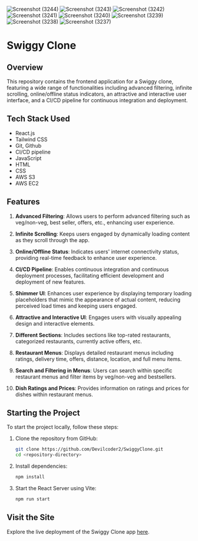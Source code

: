 ![Screenshot (3244)](https://github.com/Devilcoder2/SwiggyClone/assets/113927776/0845d775-6e0c-47ac-980a-8c235e97a7f2)
![Screenshot (3243)](https://github.com/Devilcoder2/SwiggyClone/assets/113927776/4fcb21db-ac83-45b6-95ea-79ec873639a0)
![Screenshot (3242)](https://github.com/Devilcoder2/SwiggyClone/assets/113927776/6ce94cd1-70ac-40dc-be03-fa97a1161a52)
![Screenshot (3241)](https://github.com/Devilcoder2/SwiggyClone/assets/113927776/d014ab9a-0b28-4680-9f95-8ccf8a610f2d)
![Screenshot (3240)](https://github.com/Devilcoder2/SwiggyClone/assets/113927776/dc2e233f-a8a6-4e15-a67f-9824374fa95d)
![Screenshot (3239)](https://github.com/Devilcoder2/SwiggyClone/assets/113927776/077b97da-e247-4950-9887-123f03dd9a42)
![Screenshot (3238)](https://github.com/Devilcoder2/SwiggyClone/assets/113927776/b46619e7-c69b-448c-8e7a-461316993fd5)
![Screenshot (3237)](https://github.com/Devilcoder2/SwiggyClone/assets/113927776/3aa9a2b9-fdd1-4af1-8cc5-2d4ba6aae251)

# Swiggy Clone

## Overview
This repository contains the frontend application for a Swiggy clone, featuring a wide range of functionalities including advanced filtering, infinite scrolling, online/offline status indicators, an attractive and interactive user interface, and a CI/CD pipeline for continuous integration and deployment.

## Tech Stack Used
- React.js
- Tailwind CSS
- Git, Github
- CI/CD pipeline
- JavaScript
- HTML
- CSS
- AWS S3
- AWS EC2

## Features
1. **Advanced Filtering**: Allows users to perform advanced filtering such as veg/non-veg, best seller, offers, etc., enhancing user experience.
   
2. **Infinite Scrolling**: Keeps users engaged by dynamically loading content as they scroll through the app.
   
3. **Online/Offline Status**: Indicates users' internet connectivity status, providing real-time feedback to enhance user experience.
   
4. **CI/CD Pipeline**: Enables continuous integration and continuous deployment processes, facilitating efficient development and deployment of new features.

5.  **Shimmer UI**: Enhances user experience by displaying temporary loading placeholders that mimic the appearance of actual content, reducing perceived load times and keeping users engaged.
   
6. **Attractive and Interactive UI**: Engages users with visually appealing design and interactive elements.
   
7. **Different Sections**: Includes sections like top-rated restaurants, categorized restaurants, currently active offers, etc.
   
8. **Restaurant Menus**: Displays detailed restaurant menus including ratings, delivery time, offers, distance, location, and full menu items.
   
9. **Search and Filtering in Menus**: Users can search within specific restaurant menus and filter items by veg/non-veg and bestsellers.
   
10. **Dish Ratings and Prices**: Provides information on ratings and prices for dishes within restaurant menus.

## Starting the Project
To start the project locally, follow these steps:

1. Clone the repository from GitHub:
   ```bash
   git clone https://github.com/Devilcoder2/SwiggyClone.git
   cd <repository-directory>
   ```

2. Install dependencies:
   ```bash
   npm install
   ```

3. Start the React Server using Vite:
   ```bash
   npm run start
   ```

## Visit the Site
Explore the live deployment of the Swiggy Clone app [here](http://react-assets-bucket.s3-website.ap-south-1.amazonaws.com/).


